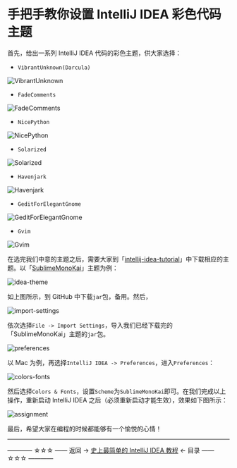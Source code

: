 # 手把手教你设置 IntelliJ IDEA 彩色代码主题

首先，给出一系列 IntelliJ IDEA 代码的彩色主题，供大家选择：

- `VibrantUnknown(Darcula)`

![VibrantUnknown](https://github.com/guobinhit/intellij-idea-tutorial/blob/master/images/practical-skills/color-code/VibrantUnknown.png)

- `FadeComments`

![FadeComments](https://github.com/guobinhit/intellij-idea-tutorial/blob/master/images/practical-skills/color-code/FadeComments.png)

- `NicePython`

![NicePython](https://github.com/guobinhit/intellij-idea-tutorial/blob/master/images/practical-skills/color-code/NicePython.png)

- `Solarized`

![Solarized](https://github.com/guobinhit/intellij-idea-tutorial/blob/master/images/practical-skills/color-code/Solarized.png)

- `Havenjark`

![Havenjark](https://github.com/guobinhit/intellij-idea-tutorial/blob/master/images/practical-skills/color-code/Havenjark.png)

- `GeditForElegantGnome`

![GeditForElegantGnome](https://github.com/guobinhit/intellij-idea-tutorial/blob/master/images/practical-skills/color-code/GeditForElegantGnome.png)

- `Gvim`

![Gvim](https://github.com/guobinhit/intellij-idea-tutorial/blob/master/images/practical-skills/color-code/Gvim.png)

在选完我们中意的主题之后，需要大家到「[intellij-idea-tutorial](https://github.com/guobinhit/intellij-idea-tutorial/tree/master/resources/idea-theme)」中下载相应的主题。以「[SublimeMonoKai](https://github.com/guobinhit/intellij-idea-tutorial/blob/master/resources/idea-theme/SublimeMonoKai.jar)」主题为例：

![idea-theme](https://github.com/guobinhit/intellij-idea-tutorial/blob/master/images/practical-skills/color-code/idea-theme.png)

如上图所示，到 GitHub 中下载`jar`包，备用。然后，

![import-settings](https://github.com/guobinhit/intellij-idea-tutorial/blob/master/images/practical-skills/color-code/import-settings.png)

依次选择`File -> Import Settings`，导入我们已经下载完的「SublimeMonoKai」主题的`jar`包。

![preferences](https://github.com/guobinhit/intellij-idea-tutorial/blob/master/images/practical-skills/color-code/preferences.png)

以 Mac 为例，再选择`IntelliJ IDEA -> Preferences`，进入`Preferences`：

![colors-fonts](https://github.com/guobinhit/intellij-idea-tutorial/blob/master/images/practical-skills/color-code/colors-fonts.png)

然后选择`Colors & Fonts`，设置`Scheme`为`SublimeMonoKai`即可。在我们完成以上操作，重新启动 IntelliJ IDEA 之后（必须重新启动才能生效），效果如下图所示：

![assignment](https://github.com/guobinhit/intellij-idea-tutorial/blob/master/images/practical-skills/color-code/assignment.png)

最后，希望大家在编程的时候都能够有一个愉悦的心情！

--------


———— ☆☆☆ —— 返回 -> [史上最简单的 IntelliJ IDEA 教程](https://github.com/guobinhit/intellij-idea-tutorial/blob/master/README.md) <- 目录 —— ☆☆☆ ————
